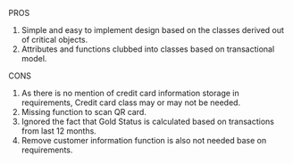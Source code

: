 PROS
1) Simple and easy to implement design based on the classes derived out of critical objects.
2) Attributes and functions clubbed into classes based on transactional model.

CONS
1) As there is no mention of credit card information storage in requirements,
Credit card class may or may not be needed.
2) Missing function to scan QR card.
3) Ignored the fact that Gold Status is calculated based on transactions from last 12 months.
4) Remove customer information function is also not needed base on requirements. 
